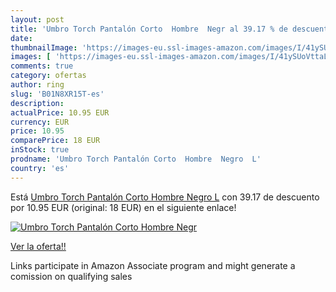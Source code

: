```yaml
---
layout: post
title: 'Umbro Torch Pantalón Corto  Hombre  Negr al 39.17 % de descuento'
date: 
thumbnailImage: 'https://images-eu.ssl-images-amazon.com/images/I/41ySUoVttaL._SL200_.jpg'
images: [ 'https://images-eu.ssl-images-amazon.com/images/I/41ySUoVttaL._SL200_.jpg' ]
comments: true
category: ofertas
author: ring
slug: 'B01N8XR15T-es'
description:
actualPrice: 10.95 EUR
currency: EUR
price: 10.95
comparePrice: 18 EUR
inStock: true
prodname: 'Umbro Torch Pantalón Corto  Hombre  Negro  L'
country: 'es'
---
```


Está [Umbro Torch Pantalón Corto  Hombre  Negro  L](https://www.amazon.es/dp/B01N8XR15T/?tag=tolees-21) con 39.17 de descuento por 10.95 EUR (original: 18 EUR) en el siguiente enlace!

[![Umbro Torch Pantalón Corto  Hombre  Negr](https://images-eu.ssl-images-amazon.com/images/I/41ySUoVttaL._SL200_.jpg)](https://www.amazon.es/dp/B01N8XR15T/?tag=tolees-21)

[Ver la oferta!!](https://www.amazon.es/dp/B01N8XR15T/?tag=tolees-21)

Links participate in Amazon Associate program and might generate a comission on qualifying sales


